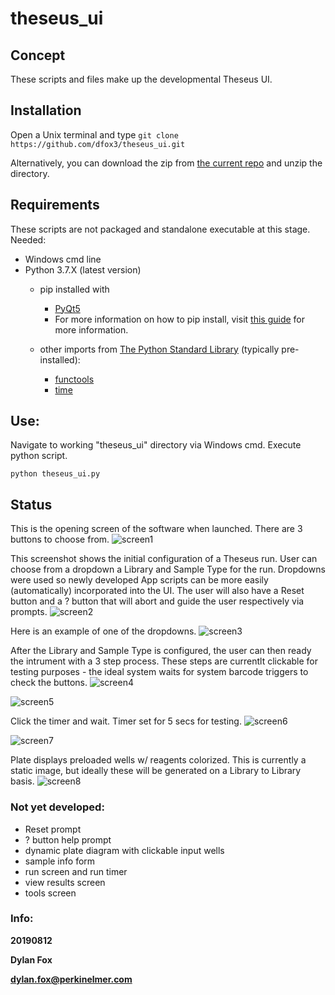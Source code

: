 # theseus_ui

## Concept
These scripts and files make up the developmental Theseus UI. 


## Installation

Open a Unix terminal and type `git clone https://github.com/dfox3/theseus_ui.git`

Alternatively, you can download the zip from [the current repo](https://github.com/dfox3/theseus_ui) and unzip the directory.

## Requirements

These scripts are not packaged and standalone executable at this stage. 
Needed:
 - Windows cmd line
 - Python 3.7.X (latest version)
    - pip installed with
        - [PyQt5](https://pypi.org/project/PyQt5/)
        - For more information on how to pip install, visit [this guide](https://packaging.python.org/tutorials/installing-packages/#ensure-you-can-run-pip-from-the-command-line) for more information.


     - other imports from [The Python Standard Library](https://docs.python.org/2/library/) (typically pre-installed):
        - [functools](https://docs.python.org/3/library/functools.html)
        - [time](https://docs.python.org/3/library/time.html)

## Use:

Navigate to working "theseus_ui" directory via Windows cmd.
Execute python script.

```
python theseus_ui.py
```

## Status

This is the opening screen of the software when launched. There are 3 buttons to choose from.
![screen1](screenshots/20190812/screen1.png)

This screenshot shows the initial configuration of a Theseus run. User can choose from a dropdown a Library and Sample Type for the run. Dropdowns were used so newly developed App scripts can be more easily (automatically) incorporated into the UI. The user will also have a Reset button and a ? button that will abort and guide the user respectively via prompts.
![screen2](screenshots/20190812/screen2.png)

Here is an example of one of the dropdowns.
![screen3](screenshots/20190812/screen3.png)

After the Library and Sample Type is configured, the user can then ready the intrument with a 3 step process. These steps are currentlt clickable for testing purposes - the ideal system waits for system barcode triggers to check the buttons.
![screen4](screenshots/20190812/screen4.png)

![screen5](screenshots/20190812/screen5.png)

Click the timer and wait. Timer set for 5 secs for testing.
![screen6](screenshots/20190812/screen6.png)

![screen7](screenshots/20190812/screen7.png)

Plate displays preloaded wells w/ reagents colorized. This is currently a static image, but ideally these will be generated on a Library to Library basis.
![screen8](screenshots/20190812/screen8.png)


### Not yet developed:
 - Reset prompt
 - ? button help prompt
 - dynamic plate diagram with clickable input wells
 - sample info form
 - run screen and run timer
 - view results screen
 - tools screen


### Info:

**20190812**

**Dylan Fox**

**dylan.fox@perkinelmer.com**

